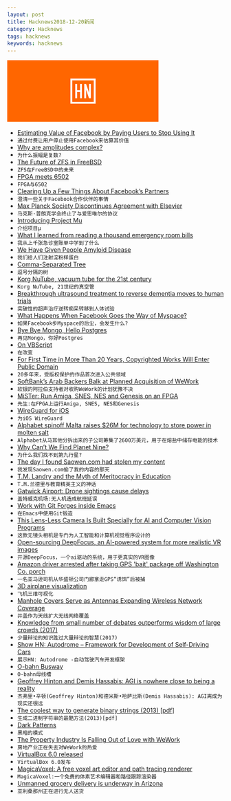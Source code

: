 ```yaml
---
layout: post
title: Hacknews2018-12-20新闻
category: Hacknews
tags: hacknews
keywords: hacknews
---
```


![haccknews-banner](/assets/image/hacknews-banner.jpg)

- [Estimating Value of Facebook by Paying Users to Stop Using It](https://journals.plos.org/plosone/article?id=10.1371/journal.pone.0207101)
- `通过付费让用户停止使用Facebook来估算其价值`
- [Why are amplitudes complex?](https://www.scottaaronson.com/blog/?p=4021)
- `为什么振幅是复数?`
- [The Future of ZFS in FreeBSD](https://lists.freebsd.org/pipermail/freebsd-current/2018-December/072422.html)
- `ZFS在FreeBSD中的未来`
- [FPGA meets 6502](https://suchprogramming.com/fpga-meets-6502/)
- `FPGA与6502`
- [Clearing Up a Few Things About Facebook’s Partners](https://newsroom.fb.com/news/2018/12/facebooks-partners/)
- `澄清一些关于Facebook合作伙伴的事情`
- [Max Planck Society Discontinues Agreement with Elsevier](https://www.mpdl.mpg.de/en/505)
- `马克斯·普朗克学会终止了与爱思唯尔的协议`
- [Introducing Project Mu](https://blogs.windows.com/buildingapps/2018/12/19/%e2%80%afintroducing-project-mu/)
- `介绍项目μ`
- [What I learned from reading a thousand emergency room bills](https://www.vox.com/health-care/2018/12/18/18134825/emergency-room-bills-health-care-costs-america)
- `我从上千张急诊室账单中学到了什么`
- [We Have Given People Amyloid Disease](http://blogs.sciencemag.org/pipeline/archives/2018/12/17/we-have-given-people-amyloid-disease)
- `我们给人们注射淀粉样蛋白`
- [Comma-Separated Tree](https://observablehq.com/@mbostock/comma-separated-tree)
- `逗号分隔的树`
- [Korg NuTube, vacuum tube for the 21st century](https://korgnutube.com/en/)
- `Korg NuTube, 21世纪的真空管`
- [Breakthrough ultrasound treatment to reverse dementia moves to human trials](https://newatlas.com/ultrasound-dementia-alzheimers-human-trials/57725/)
- `突破性的超声治疗逆转痴呆转移到人体试验`
- [What Happens When Facebook Goes the Way of Myspace?](https://www.nytimes.com/2018/12/12/magazine/what-happens-when-facebook-goes-the-way-of-myspace.html)
- `如果Facebook步Myspace的后尘，会发生什么?`
- [Bye Bye Mongo, Hello Postgres](https://www.theguardian.com/info/2018/nov/30/bye-bye-mongo-hello-postgres)
- `再见Mongo，你好Postgres`
- [On VBScript](https://googleprojectzero.blogspot.com/2018/12/on-vbscript.html)
- `在改变`
- [For First Time in More Than 20 Years, Copyrighted Works Will Enter Public Domain](https://www.smithsonianmag.com/arts-culture/first-time-20-years-copyrighted-works-enter-public-domain-180971016/?preview)
- `20多年来，受版权保护的作品首次进入公共领域`
- [SoftBank’s Arab Backers Balk at Planned Acquisition of WeWork](https://www.wsj.com/articles/softbank-finds-limits-to-its-love-for-wework-as-investors-push-back-11545225988)
- `软银的阿拉伯支持者对收购WeWork的计划犹豫不决`
- [MiSTer: Run Amiga, SNES, NES and Genesis on an FPGA](https://github.com/MiSTer-devel/Main_MiSTer/wiki)
- `先生:在FPGA上运行Amiga, SNES, NES和Genesis`
- [WireGuard for iOS](https://lists.zx2c4.com/pipermail/wireguard/2018-December/003694.html)
- `为iOS WireGuard`
- [Alphabet spinoff Malta raises $26M for technology to store power in molten salt](https://www.bloomberg.com/news/articles/2018-12-19/gates-bezos-among-billionaires-backing-alphabet-energy-spinoff)
- `Alphabet从马耳他分拆出来的子公司筹集了2600万美元，用于在熔盐中储存电能的技术`
- [Why Can’t We Find Planet Nine?](https://www.quantamagazine.org/why-cant-we-find-planet-nine-20180703/)
- `为什么我们找不到第九行星?`
- [The day I found Saowen.com had stolen my content](https://nickmchardy.com/2018/12/the-day-i-found-saowen.com-had-stolen-my-content.html)
- `我发现Saowen.com偷了我的内容的那天`
- [T.M. Landry and the Myth of Meritocracy in Education](https://www.theatlantic.com/education/archive/2018/12/tm-landry-and-myth-meritocracy-education/578149/)
- `T.M.兰德里与教育精英主义的神话`
- [Gatwick Airport: Drone sightings cause delays](https://www.bbc.co.uk/news/uk-england-sussex-46623754)
- `盖特威克机场:无人机造成航班延误`
- [Work with Git Forges inside Emacs](https://emacsair.me/2018/12/19/forge-0.1/)
- `在Emacs中使用Git锻造`
- [This Lens-Less Camera Is Built Specially for AI and Computer Vision Programs](https://spectrum.ieee.org/tech-talk/computing/software/a-lensless-camera-built-specially-for-ai-and-computer-vision-programs-sorry-humans)
- `这款无镜头相机是专门为人工智能和计算机视觉程序设计的`
- [Open-sourcing DeepFocus, an AI-powered system for more realistic VR images](https://code.fb.com/virtual-reality/deepfocus/)
- `开源DeepFocus，一个ai驱动的系统，用于更真实的VR图像`
- [Amazon driver arrested after taking GPS &#39;bait&#39; package off Washington Co. porch](https://kcby.com/news/local/amazon-delivery-driver-admits-to-taking-gps-bait-package-off-porch-in-washington-county)
- `一名亚马逊司机从华盛顿公司门廊拿走GPS“诱饵”后被捕`
- [3D airplane visualization](https://mdbootstrap.com/snippets/jquery/ascensus/212648)
- `飞机三维可视化`
- [Manhole Covers Serve as Antennas Expanding Wireless Network Coverage](https://spectrum.ieee.org/tech-talk/telecom/wireless/manhole-covers-serve-as-antennas-expanding-network-coverage)
- `井盖作为天线扩大无线网络覆盖`
- [Knowledge from small number of debates outperforms wisdom of large crowds (2017)](https://arxiv.org/abs/1703.00045##)
- `少量辩论的知识胜过大量辩论的智慧(2017)`
- [Show HN: Autodrome – Framework for Development of Self-Driving Cars](https://github.com/vojtamolda/autodrome/)
- `展示HN: Autodrome -自动驾驶汽车开发框架`
- [O-bahn Busway](https://en.wikipedia.org/wiki/O-Bahn_Busway)
- `O-bahn母线槽`
- [Geoffrey Hinton and Demis Hassabis: AGI is nowhere close to being a reality](https://venturebeat.com/2018/12/17/geoffrey-hinton-and-demis-hassabis-agi-is-nowhere-close-to-being-a-reality/)
- `杰弗里•辛顿(Geoffrey Hinton)和德米斯•哈萨比斯(Demis Hassabis): AGI离成为现实还很远`
- [The coolest way to generate binary strings (2013) [pdf]](https://www.researchgate.net/profile/Aaron_Williams10/publication/257376294_The_Coolest_Way_to_Generate_Binary_Strings/links/572a12cf08ae057b0a0787f9/The-Coolest-Way-to-Generate-Binary-Strings.pdf)
- `生成二进制字符串的最酷方法(2013)[pdf]`
- [Dark Patterns](https://darkpatterns.org/)
- `黑暗的模式`
- [The Property Industry Is Falling Out of Love with WeWork](https://www.bloomberg.com/news/articles/2018-12-19/wework-keeps-pushing-now-landlords-rivals-are-pushing-back)
- `房地产业正在失去对WeWork的热爱`
- [VirtualBox 6.0 released](https://www.virtualbox.org/wiki/Changelog-6.0#v0)
- `VirtualBox 6.0发布`
- [MagicaVoxel: A free voxel art editor and path tracing renderer](https://ephtracy.github.io/)
- `MagicaVoxel:一个免费的体素艺术编辑器和路径跟踪渲染器`
- [Unmanned grocery delivery is underway in Arizona](https://www.detroitnews.com/story/business/autos/mobility/2018/12/18/unmanned-grocery-delivery-underway-arizona/38762315/)
- `亚利桑那州正在进行无人送货`

